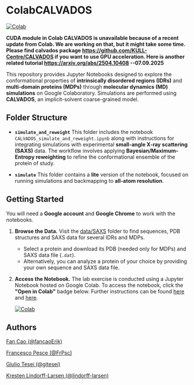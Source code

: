 # ColabCALVADOS

[![Colab](https://colab.research.google.com/assets/colab-badge.svg)](https://colab.research.google.com/github/KULL-Centre/ColabCALVADOS/blob/main/simulate_and_reweight/CALVADOS_simulate_and_reweight.ipynb)

**CUDA module in Colab CALVADOS is unavailable because of a recent update from Colab. We are working on that, but it might take some time. Please find calvados package https://github.com/KULL-Centre/CALVADOS if you want to use GPU acceleration. Here is another related tutorial https://arxiv.org/abs/2504.10408 --07.09.2025**

This repository provides Jupyter Notebooks designed to explore the conformational properties of **intrinsically disordered regions (IDRs)** and **multi-domain proteins (MDPs)** through **molecular dynamics (MD) simulations** on Google Colaboratory. Simulations are performed using **CALVADOS**, an implicit-solvent coarse-grained model.

## Folder Structure

- **`simulate_and_reweight`**
  This folder includes the notebook `CALVADOS_simulate_and_reweight.ipynb` along with instructions for integrating simulations with experimental **small-angle X-ray scattering (SAXS)** data. The workflow involves applying **Bayesian/Maximum-Entropy reweighting** to refine the conformational ensemble of the protein of study.

- **`simulate`**
  This folder contains a **lite** version of the notebook, focused on running simulations and backmapping to **all-atom resolution**.

## Getting Started

You will need a **Google account** and **Google Chrome** to work with the notebooks.

1. **Browse the Data.**
   Visit the [data/SAXS](https://github.com/KULL-Centre/ColabCALVADOS/tree/main/data/SAXS) folder to find sequences, PDB structures and SAXS data for several IDRs and MDPs.
   - Select a protein and download its PDB (needed only for MDPs) and SAXS data file (`.dat`).
   - Alternatively, you can analyze a protein of your choice by providing your own sequence and SAXS data file.

2. **Access the Notebook.**
   The lab exercise is conducted using a Jupyter Notebook hosted on Google Colab. To access the notebook, click the **"Open in Colab"** badge below. Further instructions can be found [here](https://github.com/KULL-Centre/ColabCALVADOS/blob/main/simulate_and_reweight/README.md) and [here](https://github.com/KULL-Centre/ColabCALVADOS/blob/main/simulate/README.md).

   [![Colab](https://colab.research.google.com/assets/colab-badge.svg)](https://colab.research.google.com/github/KULL-Centre/ColabCALVADOS/blob/main/simulate_and_reweight/CALVADOS_simulate_and_reweight.ipynb)

## Authors

[Fan Cao (@fancaoErik)](https://github.com/fancaoErik)

[Francesco Pesce (@FrPsc)](https://github.com/FrPsc)

[Giulio Tesei (@gitesei)](https://github.com/gitesei)

[Kresten Lindorff-Larsen (@lindorff-larsen)](https://github.com/lindorff-larsen)

